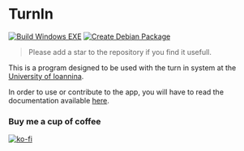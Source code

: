 # TurnIn

[![Build Windows EXE](https://github.com/porfanid/TurnIn/actions/workflows/create_exe.yml/badge.svg)](https://github.com/porfanid/TurnIn/actions/workflows/create_exe.yml)
[![Create Debian Package](https://github.com/porfanid/TurnIn/actions/workflows/create_deb.yml/badge.svg)](https://github.com/porfanid/TurnIn/actions/workflows/create_deb.yml)

> Please add a star to the repository if you find it usefull.

This is a program designed to be used with the turn in system at the [University of Ioannina](https://www.uoi.gr/).

In order to use or contribute to the app, you will have to read the documentation available [here](https://porfanid.github.io/TurnIn).

### Buy me a cup of coffee
[![ko-fi](https://storage.ko-fi.com/cdn/useruploads/E1E5NA567/qrcode.png?v=fb4265e3-651d-4cb9-9866-bc72e53e7ee0?v=2)](https://ko-fi.com/porfanid)